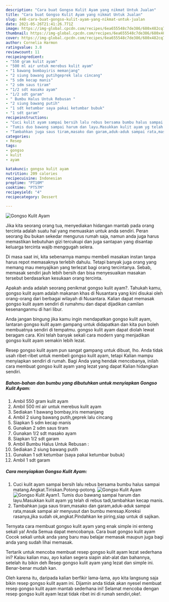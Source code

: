```yaml
---
description: "Cara buat Gongso Kulit Ayam yang nikmat Untuk Jualan"
title: "Cara buat Gongso Kulit Ayam yang nikmat Untuk Jualan"
slug: 448-cara-buat-gongso-kulit-ayam-yang-nikmat-untuk-jualan
date: 2021-05-26T21:41:26.771Z
image: https://img-global.cpcdn.com/recipes/6ea655548c7de386/680x482cq70/gongso-kulit-ayam-foto-resep-utama.jpg
thumbnail: https://img-global.cpcdn.com/recipes/6ea655548c7de386/680x482cq70/gongso-kulit-ayam-foto-resep-utama.jpg
cover: https://img-global.cpcdn.com/recipes/6ea655548c7de386/680x482cq70/gongso-kulit-ayam-foto-resep-utama.jpg
author: Cornelia Harmon
ratingvalue: 3.8
reviewcount: 11
recipeingredient:
- "550 gram kulit ayam"
- "500 ml air untuk merebus kulit ayam"
- "1 bawang bombayiris memanjang"
- "2 siung bawang putihgeprek lalu cincang"
- "5 sdm kecap manis"
- "2 sdm saus tiram"
- "1/2 sdt masako ayam"
- "1/2 sdt garam"
- " Bumbu Halus Untuk Rebusan "
- "2 siung bawang putih"
- "1 sdt ketumbar saya pakai ketumbar bubuk"
- "1 sdt garam"
recipeinstructions:
- "Cuci kulit ayam sampai bersih lalu rebus bersama bumbu halus sampai matang.Angkat.Tiriskan.Potong-potong."
- "Tumis duo bawang sampai harum dan layu.Masukkan kulit ayam yg telah di rebus tadi,tambahkan kecap manis."
- "Tambahkan juga saus tiram,masako dan garam,aduk-aduk sampai rata,masak sampai air menyusut dan bumbu meresap.Koreksi rasanya,jika sudah ok,angkat.Pindahkan ke piring,siap untuk di sajikan."
categories:
- Resep
tags:
- gongso
- kulit
- ayam

katakunci: gongso kulit ayam 
nutrition: 209 calories
recipecuisine: Indonesian
preptime: "PT10M"
cooktime: "PT57M"
recipeyield: "4"
recipecategory: Dessert

---
```



![Gongso Kulit Ayam](https://img-global.cpcdn.com/recipes/6ea655548c7de386/680x482cq70/gongso-kulit-ayam-foto-resep-utama.jpg)

Jika kita seorang orang tua, menyediakan hidangan mantab pada orang tercinta adalah suatu hal yang memuaskan untuk anda sendiri. Peran seorang ibu bukan sekedar mengurus rumah saja, namun anda juga harus memastikan kebutuhan gizi tercukupi dan juga santapan yang disantap keluarga tercinta wajib menggugah selera.

Di masa  saat ini, kita sebenarnya mampu membeli masakan instan tanpa harus repot memasaknya terlebih dahulu. Tetapi banyak juga orang yang memang mau menyajikan yang terlezat bagi orang tercintanya. Sebab, memasak sendiri jauh lebih bersih dan bisa menyesuaikan masakan tersebut berdasarkan kesukaan orang tercinta. 



Apakah anda adalah seorang penikmat gongso kulit ayam?. Tahukah kamu, gongso kulit ayam adalah makanan khas di Nusantara yang kini disukai oleh orang-orang dari berbagai wilayah di Nusantara. Kalian dapat memasak gongso kulit ayam sendiri di rumahmu dan dapat dijadikan camilan kesenanganmu di hari libur.

Anda jangan bingung jika kamu ingin mendapatkan gongso kulit ayam, lantaran gongso kulit ayam gampang untuk didapatkan dan kita pun boleh membuatnya sendiri di tempatmu. gongso kulit ayam dapat diolah lewat beragam cara. Kini telah banyak sekali cara modern yang menjadikan gongso kulit ayam semakin lebih lezat.

Resep gongso kulit ayam pun sangat gampang untuk dibuat, lho. Anda tidak usah ribet-ribet untuk membeli gongso kulit ayam, tetapi Kalian mampu menyiapkan sendiri di rumah. Bagi Anda yang hendak mencobanya, inilah cara membuat gongso kulit ayam yang lezat yang dapat Kalian hidangkan sendiri.

<!--inarticleads1-->

##### Bahan-bahan dan bumbu yang dibutuhkan untuk menyiapkan Gongso Kulit Ayam:

1. Ambil 550 gram kulit ayam
1. Ambil 500 ml air untuk merebus kulit ayam
1. Sediakan 1 bawang bombay,iris memanjang
1. Ambil 2 siung bawang putih,geprek lalu cincang
1. Siapkan 5 sdm kecap manis
1. Gunakan 2 sdm saus tiram
1. Gunakan 1/2 sdt masako ayam
1. Siapkan 1/2 sdt garam
1. Ambil  Bumbu Halus Untuk Rebusan :
1. Sediakan 2 siung bawang putih
1. Gunakan 1 sdt ketumbar (saya pakai ketumbar bubuk)
1. Ambil 1 sdt garam




<!--inarticleads2-->

##### Cara menyiapkan Gongso Kulit Ayam:

1. Cuci kulit ayam sampai bersih lalu rebus bersama bumbu halus sampai matang.Angkat.Tiriskan.Potong-potong.
<img src="https://img-global.cpcdn.com/steps/36eacaa7c7330fad/160x128cq70/gongso-kulit-ayam-langkah-memasak-1-foto.jpg" alt="Gongso Kulit Ayam"><img src="https://img-global.cpcdn.com/steps/490f35e43e51fac3/160x128cq70/gongso-kulit-ayam-langkah-memasak-1-foto.jpg" alt="Gongso Kulit Ayam">1. Tumis duo bawang sampai harum dan layu.Masukkan kulit ayam yg telah di rebus tadi,tambahkan kecap manis.
1. Tambahkan juga saus tiram,masako dan garam,aduk-aduk sampai rata,masak sampai air menyusut dan bumbu meresap.Koreksi rasanya,jika sudah ok,angkat.Pindahkan ke piring,siap untuk di sajikan.




Ternyata cara membuat gongso kulit ayam yang enak simple ini enteng sekali ya! Anda Semua dapat mencobanya. Cara buat gongso kulit ayam Cocok sekali untuk anda yang baru mau belajar memasak maupun juga bagi anda yang sudah lihai memasak.

Tertarik untuk mencoba membuat resep gongso kulit ayam lezat sederhana ini? Kalau kalian mau, ayo kalian segera siapin alat-alat dan bahannya, setelah itu bikin deh Resep gongso kulit ayam yang lezat dan simple ini. Benar-benar mudah kan. 

Oleh karena itu, daripada kalian berfikir lama-lama, ayo kita langsung saja bikin resep gongso kulit ayam ini. Dijamin anda tiidak akan nyesel membuat resep gongso kulit ayam mantab sederhana ini! Selamat mencoba dengan resep gongso kulit ayam lezat tidak ribet ini di rumah sendiri,oke!.

